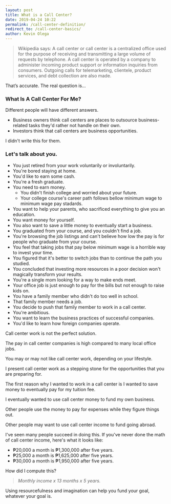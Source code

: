 ```yaml
--- 
layout: post 
title: What is a Call Center?
date: 2019-04-24 10:22
permalink: /call-center-definition/
redirect_to: /call-center-basics/ 
author: Kevin Olega 
--- 
```

> Wikipedia says: A call center or call center is a centralized office used for the purpose of receiving and transmitting a large volume of requests by telephone. A call center is operated by a company to administer incoming product support or information inquiries from consumers. Outgoing calls for telemarketing, clientele, product services, and debt collection are also made.

That’s accurate. The real question is…

### What Is A Call Center For Me?

Different people will have different answers.

* Business owners think call centers are places to outsource business-related tasks they'd rather not handle on their own.
* Investors think that call centers are business opportunities.

I didn't write this for them.

### Let's talk about you.

* You just retired from your work voluntarily or involuntarily.
* You're bored staying at home.
* You'd like to earn some cash.
* You're a fresh graduate.
* You need to earn money.
	* You didn't finish college and worried about your future.
	* Your college course's career path follows bellow minimum wage to minimum wage pay stadards.
* You want to help your parents, who sacrificed everything to give you an education.
* You want money for yourself.
* You also want to save a little money to eventually start a business.
* You graduated from your course, and you couldn't find a job.
* You're browsing the job listings and can't believe how low the pay is for people who graduate from your course.
* You feel that taking jobs that pay below minimum wage is a horrible way to invest your time.
* You figured that it's better to switch jobs than to continue the path you studied.
* You concluded that investing more resources in a poor decision won't magically transform your results.
* You're a single mom looking for a way to make ends meet.
* Your office job is just enough to pay for the bills but not enough to raise kids on.
* You have a family member who didn't do too well in school.
* That family member needs a job.
* You decide to push that family member to work in a call center.
* You're ambitious.
* You want to learn the business practices of successful companies.
* You'd like to learn how foreign companies operate.

Call center work is not the perfect solution.

The pay in call center companies is high compared to many local office jobs.

You may or may not like call center work, depending on your lifestyle.

I present call center work as a stepping stone for the opportunities that you are preparing for.

The first reason why I wanted to work in a call center is I wanted to save money to eventually pay for my tuition fee.

I eventually wanted to use call center money to fund my own business.

Other people use the money to pay for expenses while they figure things out.

Other people may want to use call center income to fund going abroad.

I've seen many people succeed in doing this. If you've never done the math of call center income, here's what it looks like:

* ₱20,000 a month is ₱1,300,000 after five years.
* ₱25,000 a month is ₱1,625,000 after five years.
* ₱30,000 a month is ₱1,950,000 after five years.

How did I compute this?

> *Monthly income x 13 months x 5 years.*

Using resourcefulness and imagination can help you fund your goal, whatever your goal is.